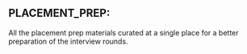 ## PLACEMENT_PREP:

All the placement prep materials curated at a single place for a better
preparation of the interview rounds.

